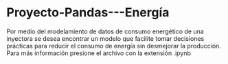 # Proyecto-Pandas---Energía
Por medio del modelamiento de datos de consumo energético de una inyectora se desea encontrar un modelo que facilite tomar decisiones prácticas para reducir el consumo de energía sin desmejorar la producción.
Para más información presione el archivo con la extensión .ipynb
